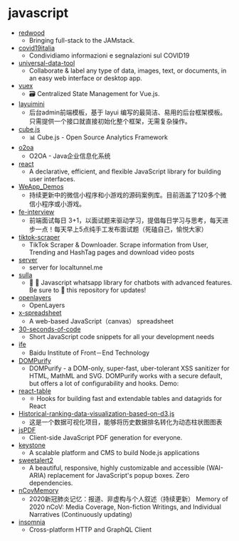 # javascript
- [redwood](https://github.com/redwoodjs/redwood)
  - Bringing full-stack to the JAMstack.
- [covid19italia](https://github.com/emergenzeHack/covid19italia)
  - Condividiamo informazioni e segnalazioni sul COVID19
- [universal-data-tool](https://github.com/UniversalDataTool/universal-data-tool)
  - Collaborate & label any type of data, images, text, or documents, in an easy web interface or desktop app.
- [vuex](https://github.com/vuejs/vuex)
  - 🗃️ Centralized State Management for Vue.js.
- [layuimini](https://github.com/zhongshaofa/layuimini)
  - 后台admin前端模板，基于 layui 编写的最简洁、易用的后台框架模板。只需提供一个接口就直接初始化整个框架，无需复杂操作。
- [cube.js](https://github.com/cube-js/cube.js)
  - 📊 Cube.js - Open Source Analytics Framework
- [o2oa](https://github.com/o2oa/o2oa)
  - O2OA - Java企业信息化系统
- [react](https://github.com/facebook/react)
  - A declarative, efficient, and flexible JavaScript library for building user interfaces.
- [WeApp_Demos](https://github.com/Data-Camp/WeApp_Demos)
  - 持续更新中的微信小程序和小游戏的源码案例库。目前涵盖了120多个微信小程序或小游戏。
- [fe-interview](https://github.com/haizlin/fe-interview)
  - 前端面试每日 3+1，以面试题来驱动学习，提倡每日学习与思考，每天进步一点！每天早上5点纯手工发布面试题（死磕自己，愉悦大家）
- [tiktok-scraper](https://github.com/drawrowfly/tiktok-scraper)
  - TikTok Scraper & Downloader. Scrape information from User, Trending and HashTag pages and download video posts
- [server](https://github.com/localtunnel/server)
  - server for localtunnel.me
- [sulla](https://github.com/smashah/sulla)
  - 💬 🤖 Javascript whatsapp library for chatbots with advanced features. Be sure to 🌟 this repository for updates!
- [openlayers](https://github.com/openlayers/openlayers)
  - OpenLayers
- [x-spreadsheet](https://github.com/myliang/x-spreadsheet)
  - A web-based JavaScript（canvas） spreadsheet
- [30-seconds-of-code](https://github.com/30-seconds/30-seconds-of-code)
  - Short JavaScript code snippets for all your development needs
- [ife](https://github.com/baidu-ife/ife)
  - Baidu Institute of Front－End Technology
- [DOMPurify](https://github.com/cure53/DOMPurify)
  - DOMPurify - a DOM-only, super-fast, uber-tolerant XSS sanitizer for HTML, MathML and SVG. DOMPurify works with a secure default, but offers a lot of configurability and hooks. Demo:
- [react-table](https://github.com/tannerlinsley/react-table)
  - ⚛️ Hooks for building fast and extendable tables and datagrids for React
- [Historical-ranking-data-visualization-based-on-d3.js](https://github.com/Jannchie/Historical-ranking-data-visualization-based-on-d3.js)
  - 这是一个数据可视化项目，能够将历史数据排名转化为动态柱状图图表
- [jsPDF](https://github.com/MrRio/jsPDF)
  - Client-side JavaScript PDF generation for everyone.
- [keystone](https://github.com/keystonejs/keystone)
  - A scalable platform and CMS to build Node.js applications
- [sweetalert2](https://github.com/sweetalert2/sweetalert2)
  - A beautiful, responsive, highly customizable and accessible (WAI-ARIA) replacement for JavaScript's popup boxes. Zero dependencies.
- [nCovMemory](https://github.com/2019ncovmemory/nCovMemory)
  - 2020新冠肺炎记忆：报道、非虚构与个人叙述（持续更新） Memory of 2020 nCoV: Media Coverage, Non-fiction Writings, and Individual Narratives (Continuously updating)
- [insomnia](https://github.com/Kong/insomnia)
  - Cross-platform HTTP and GraphQL Client
